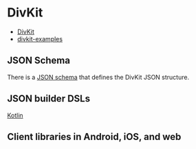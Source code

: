 # DivKit

- [DivKit](https://divkit.tech/en/)
- [divkit-examples](https://github.com/obj-p/divkit-examples)

## JSON Schema

There is a [JSON schema](https://github.com/divkit/divkit/tree/main/schema) that defines the DivKit JSON structure.

## JSON builder DSLs

[Kotlin](https://github.com/divkit/divkit/tree/main/json-builder/kotlin)

## Client libraries in Android, iOS, and web


